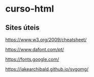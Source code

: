 # curso-html

## Sites úteis

https://www.w3.org/2009/cheatsheet/

https://www.dafont.com/pt/

https://fonts.google.com/

https://jakearchibald.github.io/svgomg/
